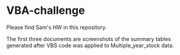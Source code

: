 # VBA-challenge
Please find Sam's HW in this repository. 

The first three documents are screenshots of the summary tables generated after VBS code was applied to Multiple_year_stock data.

